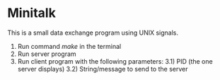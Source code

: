 # Minitalk

This is a small data exchange program using UNIX signals.

1) Run command *make* in the terminal
2) Run server program
3) Run client program with the following parameters:
   3.1) PID (the one server displays)
   3.2) String/message to send to the server

